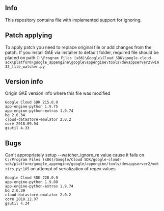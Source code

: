 ## Info

This repository contains file with implemented support for ignoring.

## Patch applying
To apply patch you need to replace original file or add changes from the patch.
If you install GAE via installer to default folder, required file should be placed on path `C:\Program Files (x86)\Google\Cloud SDK\google-cloud-sdk\platform\google_appengine\google\appengine\tools\devappserver2\win32_file_watcher.py`


## Version info
Origin GAE version info where this file was modified
```
Google Cloud SDK 215.0.0
app-engine-python 1.9.75
app-engine-python-extras 1.9.74
bq 2.0.34
cloud-datastore-emulator 2.0.2
core 2018.09.04
gsutil 4.33
```

## Bugs
Can't appropriately setup --watcher_ignore_re value cause it fails on `C:/Program Files (x86)/Google/Cloud SDK/google-cloud-sdk/platform/google_appengine/google/appengine/tools/devappserver2/metrics.py:185`
on attempt of serialization of regex values
```
Google Cloud SDK 228.0.0
app-engine-python 1.9.80
app-engine-python-extras 1.9.74
bq 2.0.39
cloud-datastore-emulator 2.0.2
core 2018.12.07
gsutil 4.34
```
